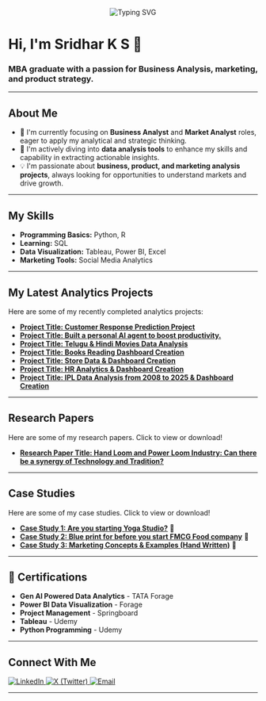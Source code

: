 <p align="center">
 <img src="https://readme-typing-svg.herokuapp.com?font=Fira+Code&weight=700&size=28&pause=1000&color=A7A9AC&center=true&vCenter=true&width=600&lines=Hi%2C+I'm+Sridhar;Computer+Application+Graduate;Masters+in+Business+Administration;Enthusiastic+about+Analytics;Understanding+Market+Psychology;Certified+Yoga+Tutor" alt="Typing SVG" />
</p>


# Hi, I'm Sridhar K S 👋


### MBA graduate with a passion for Business Analysis, marketing, and product strategy.


---


## About Me


-   🚀 I'm currently focusing on **Business Analyst** and **Market Analyst** roles, eager to apply my analytical and strategic thinking.
-   🌱 I'm actively diving into **data analysis tools** to enhance my skills and capability in extracting actionable insights.
-   💡 I'm passionate about **business, product, and marketing analysis projects**, always looking for opportunities to understand markets and drive growth.


---


## My Skills


-   **Programming Basics:** Python, R
-   **Learning:** SQL
-   **Data Visualization:** Tableau, Power BI, Excel
-   **Marketing Tools:** Social Media Analytics


---


## My Latest Analytics Projects

Here are some of my recently completed analytics projects:

* **[Project Title: Customer Response Prediction Project](https://github.com/sriks023/Camping-Marketing-Analysis-)**
* **[Project Title: Built a personal AI agent to boost productivity. ](https://github.com/sriks023/AI-Resume-Tailoring-Agent/tree/main)**
* **[Project Title: Telugu & Hindi Movies Data Analysis](https://github.com/sriks023/Hindi-Telugu-Movie-Analysis)**
* **[Project Title: Books Reading Dashboard Creation](https://github.com/sriks023/Books-Dashboard-Udemy)**
* **[Project Title: Store Data & Dashboard Creation](https://github.com/sriks023/Store-Data-Dashboard)**
* **[Project Title: HR Analytics & Dashboard Creation](https://github.com/sriks023/Power-BI-HR-Attrition-Analysis)**
* **[Project Title: IPL Data Analysis from 2008 to 2025 & Dashboard Creation ](https://github.com/sriks023/IPL-Analysis-from-2008-to-2025)**
---
## Research Papers

Here are some of my research papers. Click to view or download!

* **[Research Paper Title: Hand Loom and Power Loom Industry: Can there be a synergy of Technology and Tradition? ](https://github.com/sriks023/Hand-loom-Power-loom)** 
---

## Case Studies

Here are some of my case studies. Click to view or download!

* **[Case Study 1: Are you starting Yoga Studio?](https://github.com/sriks023/sriks023/blob/main/Yoga%20studio%20case%20study.pptm)** 📄
* **[Case Study 2: Blue print for before you start FMCG Food company](https://github.com/sriks023/sriks023/blob/main/Yoga%20Bar.pptx)** 📄
* **[Case Study 3: Marketing Concepts & Examples (Hand Written)](https://github.com/sriks023/sriks023/blob/main/SRM%20POINTS%20frm%20Module%202.pdf)** 📄
---
## 📜 Certifications
- **Gen AI Powered Data Analytics** - TATA Forage
- **Power BI Data Visualization** - Forage
- **Project Management** - Springboard
- **Tableau** - Udemy
- **Python Programming** - Udemy
---

## Connect With Me

<p>
  <a href="https://www.linkedin.com/in/sriks023/" target="_blank">
    <img alt="LinkedIn" src="https://img.shields.io/badge/LinkedIn-0077B5?style=for-the-badge&logo=linkedin&logoColor=white">
  </a>
  <a href="https://x.com/sriks023" target="_blank">
    <img alt="X (Twitter)" src="https://img.shields.io/badge/X (Twitter)-000000?style=for-the-badge&logo=x&logoColor=white">
  </a>
  <a href="mailto:sridhks023@gmail.com" target="_blank">
    <img alt="Email" src="https://img.shields.io/badge/Email-D14836?style=for-the-badge&logo=gmail&logoColor=white">
  </a>
</p>


---
